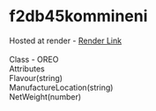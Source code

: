# f2db45kommineni
Hosted at render - [Render Link](https://f2wb45kommineni.onrender.com/)<br><br>
Class - OREO<br>
Attributes<br>
Flavour(string)<br>
ManufactureLocation(string)<br>
NetWeight(number)<br>
